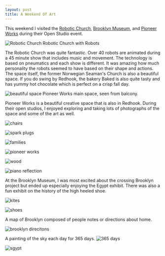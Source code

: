 ```yaml
---
layout: post
title: A Weekend Of Art
---
```


This weekend I visited the [Robotic Church](http://amorphicrobotworks.org/works/theroboticchurch/index.htm), [Brooklyn Museum](http://www.brooklynmuseum.org/home.php), and [Pioneer Works](http://pioneerworks.org/) during their Open Studio event.


![Robotic Church](http://amorphicrobotworks.org/works/theroboticchurch/images/theroboticchurch.jpg)
Robotic Church with Robots

The Robotic Church was quite fantastic. Over 40 robots are animated during a 45 minute show that includes music and movement. The technology is based on pneumatics and each show is different. It was amazing how much personality the robots seemed to have based on their shape and actions. The space itself, the former Norwegian Seaman's Church is also a beautiful space. If you do swing by Redhook, the bakery Baked is also quite tasty and has yummy hot chocolate which is perfect on a crisp fall day. 

![beautiful space](https://lh4.googleusercontent.com/-TbGGdIFduLE/VDsO0I0t-8I/AAAAAAAAYl8/_i-g-zAEPBU/w1103-h621-no/IMG_20141012_174927864_HDR.jpg)
Pioneer Works main space, seen from balcony.

Pioneer Works is a beautiful creative space that is also in Redhook. During their open studios, I enjoyed exploring and taking lots of photographs of the space and some of the art as well. 

![chairs](https://lh3.googleusercontent.com/-Hi_5QWcsMTo/VDsOSvGuQEI/AAAAAAAAYjU/i6AF2E4FUmQ/w1103-h621-no/IMG_20141012_173650234_HDR.jpg)

![spark plugs](https://lh3.googleusercontent.com/-t52qlWwC88U/VDsOvVsUS9I/AAAAAAAAYlk/MBE5FEaHXJg/w350-h621-no/IMG_20141012_174244153.jpg)

![families](https://lh4.googleusercontent.com/-9XfpEW6pv7o/VDsOW-TAh8I/AAAAAAAAYjs/yaY9NQMdjwo/w1103-h621-no/IMG_20141012_173715541.jpg)

![pioneer works](https://lh3.googleusercontent.com/-XF_a1g-4RBw/VDsPG2tzJbI/AAAAAAAAYno/tGONx6gau54/w1103-h621-no/IMG_20141012_175618698.jpg)

![wood](https://lh4.googleusercontent.com/-wTxj_RwX1TU/VDsOd3KPeDI/AAAAAAAAYkQ/hTwpWwCwx0U/w350-h621-no/IMG_20141012_174013570.jpg)

![piano reflection](https://lh6.googleusercontent.com/-ac7ErSOXMDk/VDsOI7pdlHI/AAAAAAAAYik/L8a2HWuOOnA/w350-h621-no/IMG_20141012_173326019.jpg)

At the Brooklyn Museum, I was most excited about the crossing Brooklyn project but ended up especially enjoying the Egypt exhibit. There was also a fun exhibit on the history of the high heeled shoe. 

![kites](https://lh5.googleusercontent.com/-ruSC7RlP7UY/VDsNdlkeshI/AAAAAAAAYfY/s1TWix2_HWg/w1103-h621-no/IMG_20141012_144952589.jpg)

![shoes](https://lh4.googleusercontent.com/-DcKq7q9230Q/VDsNy1zW3iI/AAAAAAAAYg4/sWHJ9c5VwGM/w1103-h621-no/IMG_20141012_160909015.jpg)

A map of Brooklyn composed of people notes or directions about home. 

![brooklyn direcitons](https://lh5.googleusercontent.com/-KWkS7yjPWj4/VDsNbg7YNbI/AAAAAAAAYfM/gIfVkGvFBgs/w1103-h621-no/IMG_20141012_144928066.jpg)

A painting of the sky each day for 365 days. 
![365 days](https://lh3.googleusercontent.com/-umI4OuzUvgo/VDsNlgIiSkI/AAAAAAAAYf8/hpezHrA8cg0/w1103-h621-no/IMG_20141012_151122738.jpg)

![sgypt](https://lh6.googleusercontent.com/-7d71JWxodIs/VDsN1FwcnBI/AAAAAAAAYhE/8bQcvk2Znq8/w350-h621-no/IMG_20141012_163446037.jpg)
